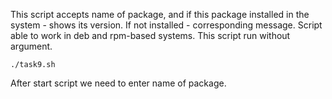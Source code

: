 This script accepts name of package, and if this package installed in the system - shows its version.
If not installed - corresponding message. 
Script able to work in deb and rpm-based systems.
This script run without argument.

`./task9.sh`

After start script we need to enter name of package.